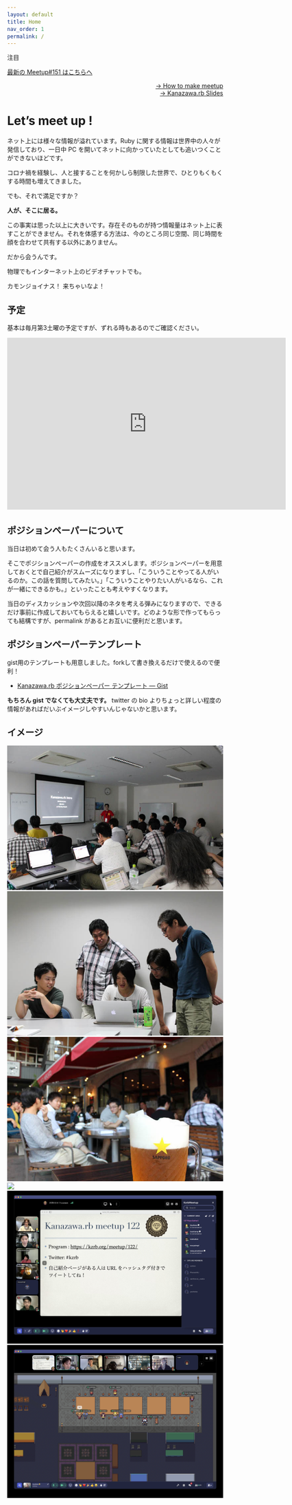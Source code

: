 ```yaml
---
layout: default
title: Home
nav_order: 1
permalink: /
---
```

<div>
  <p class="d-inline-block label label-red ml-0">注目</p>
  <a href="/151" class="home__latest-meetup-link">
    最新の Meetup#151 はこちらへ
  </a>
</div>

<p style="text-align: right;">
  <a href="./howto-make-meetup">→ How to make meetup</a>
  <br>
  <a href="./slides">→ Kanazawa.rb Slides</a>
</p>

Let’s meet up !
===============

ネット上には様々な情報が溢れています。Ruby
に関する情報は世界中の人々が発信しており、一日中 PC
を開いてネットに向かっていたとしても追いつくことができないほどです。

コロナ禍を経験し、人と接することを何かしら制限した世界で、ひとりもくもくする時間も増えてきました。

でも、それで満足ですか？

**人が、そこに居る。**

この事実は思った以上に大きいです。存在そのものが持つ情報量はネット上に表すことができません。それを体感する方法は、今のところ同じ空間、同じ時間を顔を合わせて共有する以外にありません。

だから会うんです。

物理でもインターネット上のビデオチャットでも。

カモンジョイナス！ 来ちゃいなよ！

予定
----

基本は毎月第3土曜の予定ですが、ずれる時もあるのでご確認ください。

<iframe src="https://www.google.com/calendar/embed?height=600&amp;wkst=1&amp;bgcolor=%23FFFFFF&amp;src=b5bhu4mdb4me2g5d2ephdsvnbk%40group.calendar.google.com&amp;color=%231B887A&amp;ctz=Asia%2FTokyo" style=" border-width:0 " width="650" height="400" frameborder="0" scrolling="no">
</iframe>

ポジションペーパーについて
--------------------------

当日は初めて会う人もたくさんいると思います。

そこでポジションペーパーの作成をオススメします。ポジションペーパーを用意しておくとで自己紹介がスムーズになりますし、「こういうことやってる人がいるのか。この話を質問してみたい。」「こういうことやりたい人がいるなら、これが一緒にできるかも。」といったことも考えやすくなります。

当日のディスカッションや次回以降のネタを考える弾みになりますので、できるだけ事前に作成しておいてもらえると嬉しいです。どのような形で作ってもらっても結構ですが、permalink
があるとお互いに便利だと思います。

ポジションペーパーテンプレート
------------------------------

gist用のテンプレートも用意しました。forkして書き換えるだけで使えるので便利！

* [Kanazawa.rb ポジションペーパー テンプレート — Gist](https://gist.github.com/5a523ec3180002229a32)

**もちろん gist でなくても大丈夫です。** twitter の bio
よりちょっと詳しい程度の情報があればだいぶイメージしやすいんじゃないかと思います。

イメージ
--------

![](./images/pic_01.jpg)
![](./images/pic_02.jpg)
![](./images/pic_03.jpg)
![](./images/offline_lt.jpeg)
![](./images/online_intro.jpg)
![](./images/online_gather.jpg)
